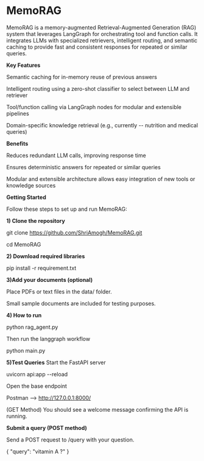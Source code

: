 # MemoRAG

MemoRAG is a memory-augmented Retrieval-Augmented Generation (RAG) system that leverages LangGraph for orchestrating tool and function calls.
It integrates LLMs with specialized retrievers, intelligent routing, and semantic caching to provide fast and consistent responses for repeated or similar queries.

**Key Features**

Semantic caching for in-memory reuse of previous answers

Intelligent routing using a zero-shot classifier to select between LLM and retriever

Tool/function calling via LangGraph nodes for modular and extensible pipelines

Domain-specific knowledge retrieval (e.g., currently -- nutrition and medical queries) 

**Benefits**

Reduces redundant LLM calls, improving response time

Ensures deterministic answers for repeated or similar queries

Modular and extensible architecture allows easy integration of new tools or knowledge sources


**Getting Started**

Follow these steps to set up and run MemoRAG:

**1) Clone the repository**

git clone https://github.com/ShriAmogh/MemoRAG.git

cd MemoRAG

**2) Download required libraries**

pip install -r requirement.txt

**3)Add your documents (optional)**

Place PDFs or text files in the data/ folder.

Small sample documents are included for testing purposes.

**4) How to run**

python rag_agent.py

Then run the langgraph workflow

python main.py

**5)Test Queries**
Start the FastAPI server

uvicorn api:app --reload


Open the base endpoint

Postman --> http://127.0.0.1:8000/

 (GET Method)
You should see a welcome message confirming the API is running.

**Submit a query (POST method)**

Send a POST request to /query with your question.

{
  "query": "vitamin A ?"
}



